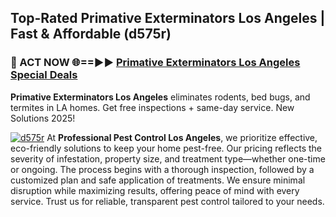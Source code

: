 ## Top-Rated Primative Exterminators Los Angeles | Fast & Affordable (d575r)

<h3>🐜 ACT NOW 🌐==►► <a href="https://tinyurl.com/yc7vsfwc" rel="nofollow">Primative Exterminators Los Angeles Special Deals</a></h3>

**Primative Exterminators Los Angeles** eliminates rodents, bed bugs, and termites in LA homes. Get free inspections + same-day service. New Solutions 2025!

[![d575r](https://i.imgur.com/1VzRXn8.jpeg)](https://tinyurl.com/yc7vsfwc)
At **Professional Pest Control Los Angeles**, we prioritize effective, eco-friendly solutions to keep your home pest-free. Our pricing reflects the severity of infestation, property size, and treatment type—whether one-time or ongoing. The process begins with a thorough inspection, followed by a customized plan and safe application of treatments. We ensure minimal disruption while maximizing results, offering peace of mind with every service. Trust us for reliable, transparent pest control tailored to your needs.